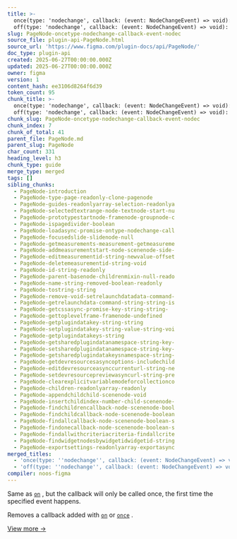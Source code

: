 ```yaml
---
title: >-
  once(type: 'nodechange', callback: (event: NodeChangeEvent) => void): void +
  off(type: 'nodechange', callback: (event: NodeChangeEvent) => void): void
slug: PageNode-oncetype-nodechange-callback-event-nodec
source_file: plugin-api-PageNode.html
source_url: 'https://www.figma.com/plugin-docs/api/PageNode/'
doc_type: plugin-api
created: 2025-06-27T00:00:00.000Z
updated: 2025-06-27T00:00:00.000Z
owner: figma
version: 1
content_hash: ee3106d8264f6d39
token_count: 95
chunk_title: >-
  once(type: 'nodechange', callback: (event: NodeChangeEvent) => void): void +
  off(type: 'nodechange', callback: (event: NodeChangeEvent) => void): void
chunk_slug: PageNode-oncetype-nodechange-callback-event-nodec
chunk_index: 7
chunk_of_total: 41
parent_file: PageNode.md
parent_slug: PageNode
char_count: 331
heading_level: h3
chunk_type: guide
merge_type: merged
tags: []
sibling_chunks:
  - PageNode-introduction
  - PageNode-type-page-readonly-clone-pagenode
  - PageNode-guides-readonlyarray-selection-readonlya
  - PageNode-selectedtextrange-node-textnode-start-nu
  - PageNode-prototypestartnode-framenode-groupnode-c
  - PageNode-ispagedivider-boolean
  - PageNode-loadasync-promise-ontype-nodechange-call
  - PageNode-focusedslide-slidenode-null
  - PageNode-getmeasurements-measurement-getmeasureme
  - PageNode-addmeasurementstart-node-scenenode-side-
  - PageNode-editmeasurementid-string-newvalue-offset
  - PageNode-deletemeasurementid-string-void
  - PageNode-id-string-readonly
  - PageNode-parent-basenode-childrenmixin-null-reado
  - PageNode-name-string-removed-boolean-readonly
  - PageNode-tostring-string
  - PageNode-remove-void-setrelaunchdatadata-command-
  - PageNode-getrelaunchdata-command-string-string-is
  - PageNode-getcssasync-promise-key-string-string-
  - PageNode-gettoplevelframe-framenode-undefined
  - PageNode-getplugindatakey-string-string
  - PageNode-setplugindatakey-string-value-string-voi
  - PageNode-getplugindatakeys-string
  - PageNode-getsharedplugindatanamespace-string-key-
  - PageNode-setsharedplugindatanamespace-string-key-
  - PageNode-getsharedplugindatakeysnamespace-string-
  - PageNode-getdevresourcesasyncoptions-includechild
  - PageNode-editdevresourceasynccurrenturl-string-ne
  - PageNode-setdevresourcepreviewasyncurl-string-pre
  - PageNode-clearexplicitvariablemodeforcollectionco
  - PageNode-children-readonlyarray-readonly
  - PageNode-appendchildchild-scenenode-void
  - PageNode-insertchildindex-number-child-scenenode-
  - PageNode-findchildrencallback-node-scenenode-bool
  - PageNode-findchildcallback-node-scenenode-boolean
  - PageNode-findallcallback-node-scenenode-boolean-s
  - PageNode-findonecallback-node-scenenode-boolean-s
  - PageNode-findallwithcriteriacriteria-findallcrite
  - PageNode-findwidgetnodesbywidgetidwidgetid-string
  - PageNode-exportsettings-readonlyarray-exportasync
merged_titles:
  - 'once(type: ''nodechange'', callback: (event: NodeChangeEvent) => void): void'
  - 'off(type: ''nodechange'', callback: (event: NodeChangeEvent) => void): void'
compiler: noos-figma
---
```


Same as [`on`](/plugin-docs/api/properties/PageNode-on/)
, but the callback will only be called once, the first time the specified event happens.

Removes a callback added with [`on`](/plugin-docs/api/properties/PageNode-on/)
 or [`once`](/plugin-docs/api/PageNode/#once)
.

[View more →](/plugin-docs/api/properties/PageNode-off/)
